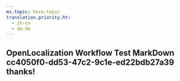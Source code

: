 ```yaml
---
ms.topic: hero-topic
translation.priority.ht: 
  - zh-cn
  - de-de
---
```

## OpenLocalization Workflow Test MarkDown cc4050f0-dd53-47c2-9c1e-ed22bdb27a39 thanks!
